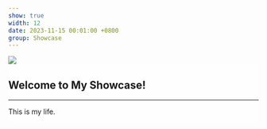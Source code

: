 ```yaml
---
show: true
width: 12
date: 2023-11-15 00:01:00 +0800
group: Showcase
---
```

<div style="height: 265px; overflow: auto;">
    <img data-src="{{ 'assets/images/covers/薯条.jpg' | relative_url }}" class="lazy w-100 rounded-sm" src="{{ '/assets/images/empty_300x200.png' | relative_url }}">
    <div class="card-img-overlay" style="overflow: scroll; background: rgb(255,255,255,0.8)">
        <h2 class="p-4">Welcome to My Showcase!</h2>   
        <hr />
        <p class="p-4">
            This is my life. 
        </p>
    </div>
</div>
